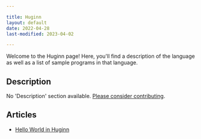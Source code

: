 ```yaml
---

title: Huginn
layout: default
date: 2022-04-28
last-modified: 2023-04-02

---
```


Welcome to the Huginn page! Here, you'll find a description of the language as well as a list of sample programs in that language.

## Description

No 'Description' section available. [Please consider contributing](https://github.com/TheRenegadeCoder/sample-programs-website).

## Articles

- [Hello World in Huginn](https://sampleprograms.io/projects/hello-world/huginn)